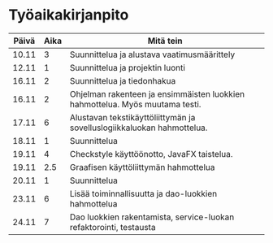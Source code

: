 # Työaikakirjanpito

Päivä | Aika | Mitä tein
----- | ---- | ---------
10.11 | 3 | Suunnittelua ja alustava vaatimusmäärittely
12.11 | 1 | Suunnittelua ja projektin luonti
16.11 | 2 | Suunnittelua ja tiedonhakua
16.11 | 2 | Ohjelman rakenteen ja ensimmäisten luokkien hahmottelua. Myös muutama testi.
17.11 | 6 | Alustavan tekstikäyttöliittymän ja sovelluslogiikkaluokan hahmottelua.
18.11 | 1 | Suunnittelua
19.11 | 4 | Checkstyle käyttöönotto, JavaFX taistelua.
19.11 | 2.5 | Graafisen käyttöliittymän hahmottelua
20.11 | 1 | Suunnittelua
23.11 | 6 | Lisää toiminnallisuutta ja dao-luokkien hahmottelua
24.11 | 7 | Dao luokkien rakentamista, service-luokan refaktorointi, testausta
